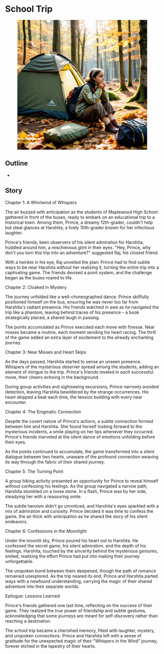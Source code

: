 # School Trip

<figure><img src="../.gitbook/assets/image (5).png" alt=""><figcaption></figcaption></figure>

##

## Outline

*







## Story



Chapter 1: A Whirlwind of Whispers

The air buzzed with anticipation as the students of Maplewood High School gathered in front of the buses, ready to embark on an educational trip to a historical town. Among them, Prince, a dreamy 12th-grader, couldn't help but steal glances at Harshita, a lively 10th-grader known for her infectious laughter.

Prince's friends, keen observers of his silent admiration for Harshita, huddled around him, a mischievous glint in their eyes. "Hey, Prince, why don't you turn this trip into an adventure?" suggested Raj, his closest friend.

With a twinkle in his eye, Raj unveiled the plan: Prince had to find subtle ways to be near Harshita without her realizing it, turning the entire trip into a captivating game. The friends devised a point system, and the challenge began as the buses roared to life.

Chapter 2: Cloaked in Mystery

The journey unfolded like a well-choreographed dance. Prince skillfully positioned himself on the bus, ensuring he was never too far from Harshita's radiant presence. His friends watched in awe as he navigated the trip like a phantom, leaving behind traces of his presence – a book strategically placed, a shared laugh in passing.

The points accumulated as Prince executed each move with finesse. Near misses became a routine, each moment sending his heart racing. The thrill of the game added an extra layer of excitement to the already enchanting journey.

Chapter 3: Near Misses and Heart Skips

As the days passed, Harshita started to sense an unseen presence. Whispers of the mysterious observer spread among the students, adding an element of intrigue to the trip. Prince's friends reveled in each successful move, their cheers echoing in the background.

During group activities and sightseeing excursions, Prince narrowly avoided detection, leaving Harshita bewildered by the strange occurrences. His heart skipped a beat each time, the tension building with every near encounter.

Chapter 4: The Enigmatic Connection

Despite the covert nature of Prince's actions, a subtle connection formed between him and Harshita. She found herself looking forward to the mysterious incidents, a smile playing on her lips whenever they occurred. Prince's friends marveled at the silent dance of emotions unfolding before their eyes.

As the points continued to accumulate, the game transformed into a silent dialogue between two hearts, unaware of the profound connection weaving its way through the fabric of their shared journey.

Chapter 5: The Turning Point

A group hiking activity presented an opportunity for Prince to reveal himself without confessing his feelings. As the group navigated a narrow path, Harshita stumbled on a loose stone. In a flash, Prince was by her side, steadying her with a reassuring smile.

The subtle heroism didn't go unnoticed, and Harshita's eyes sparkled with a mix of admiration and curiosity. Prince decided it was time to confess the game, the air thick with anticipation as he shared the story of his silent endeavors.

Chapter 6: Confessions in the Moonlight

Under the moonlit sky, Prince poured his heart out to Harshita. He confessed the secret game, his silent admiration, and the depth of his feelings. Harshita, touched by the sincerity behind the mysterious gestures, smiled, realizing the effort Prince had put into making their journey unforgettable.

The unspoken bond between them deepened, though the path of romance remained unexplored. As the trip neared its end, Prince and Harshita parted ways with a newfound understanding, carrying the magic of their shared adventure into their separate worlds.

Epilogue: Lessons Learned

Prince's friends gathered one last time, reflecting on the success of their game. They realized the true power of friendship and subtle gestures, acknowledging that some journeys are meant for self-discovery rather than reaching a destination.

The school trip became a cherished memory, filled with laughter, mystery, and unspoken connections. Prince and Harshita left with a sense of gratitude for the unexpected magic of their "Whispers in the Wind" journey, forever etched in the tapestry of their hearts.





